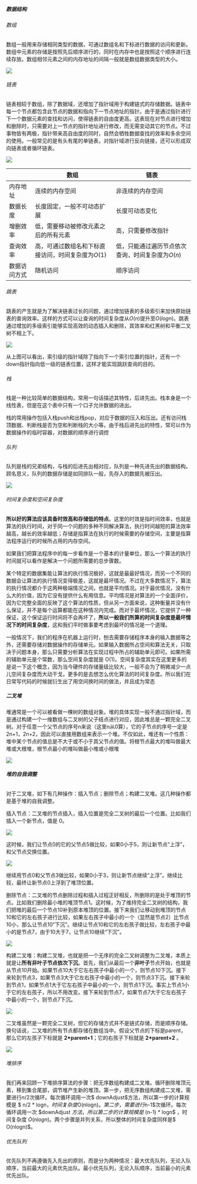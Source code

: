 ##### 数据结构

###### 数组

数组一般用来存储相同类型的数据，可通过数组名和下标进行数据的访问和更新。数组中元素的存储是按照先后顺序进行的，同时在内存中也是按照这个顺序进行连续存放。数组相邻元素之间的内存地址的间隔一般就是数组数据类型的大小。

![](D:/MarkDown/picture/1/252.png)

###### 链表

链表相较于数组，除了数据域，还增加了指针域用于构建链式的存储数据。链表中每一个节点都包含此节点的数据和指向下一节点地址的指针。由于是通过指针进行下一个数据元素的查找和访问，使得链表的自由度更高。这表现在对节点进行增加和删除时，只需要对上一节点的指针地址进行修改，而无需变动其它的节点。不过事物皆有两极，指针带来高自由度的同时，自然会牺牲数据查找的效率和多余空间的使用。一般常见的是有头有尾的单链表，对指针域进行反向链接，还可以形成双向链表或者循环链表。

![](D:/MarkDown/picture/1/253.png)

|              | 数组                                               | 链表                                             |
| ------------ | -------------------------------------------------- | ------------------------------------------------ |
| 内存地址     | 连续的内存空间                                     | 非连续的内存空间                                 |
| 数据长度     | 长度固定，一般不可动态扩展                         | 长度可动态变化                                   |
| 增删效率     | 低，需要移动被修改元素之后的所有元素               | 高，只需要修改指针                               |
| 查询效率     | 高，可通过数组名和下标直接访问，时间复杂度为$O(1)$ | 低，只能通过遍历节点依次查询，时间复杂度为$O(n)$ |
| 数据访问方式 | 随机访问                                           | 顺序访问                                         |

###### 跳表

跳表的产生就是为了解决链表过长的问题，通过增加链表的多级索引来加快原始链表的查询效率。这样的方式可以让查询的时间复杂度从$O(n)$提升至$O(logn)$。跳表通过增加的多级索引能够实现高效的动态插入和删除，其效率和红黑树和平衡二叉树不相上下。

![](D:/MarkDown/picture/1/254.png)

从上图可以看出，索引级的指针域除了指向下一个索引位置的指针，还有一个down指针指向低一级的链表位置，这样才能实现跳跃查询的目的。

###### 栈

栈是一种比较简单的数据结构，常用一句话描述其特性，后进先出。栈本身是一个线性表，但是在这个表中只有一个口子允许数据的进出。

栈的常用操作包括入栈push和出栈pop，对应于数据的压入和压出。还有访问栈顶数据、判断栈是否为空和判断栈的大小等。由于栈后进先出的特性，常可以作为数据操作的临时容器，对数据的顺序进行调控

###### 队列

队列是栈的兄弟结构，与栈的后进先出相对应，队列是一种先进先出的数据结构。顾名思义，队列的数据存储是如同排队一般，先存入的数据先被压出。



![](D:/MarkDown/picture/2/1.png)

###### 时间复杂度和空间复杂度

**所以好的算法应该具备时效高和存储低的特点**。这里的时效是指时间效率，也就是算法的执行时间，对于同一个问题的多种不同解决算法，执行时间越短的算法效率越高，越长的效率越低；存储是指算法在执行的时候需要的存储空间，主要是指算法程序运行的时候所占用的内存空间。

如果我们把算法程序中的每一步看作是一个基本的计量单位，那么一个算法的执行时间就可以看作是解决一个问题所需要的总步骤数。

某个特定的数据集能让算法的执行情况极好，这就是最最好情况，而另一个不同的数据会让算法的执行情况变得极差，这就是最坏情况。不过在大多数情况下，算法的执行情况都介于这两种极端情况之间，也就是平均情况。对于最优情况，没有什么大的价值，因为它没有提供什么有用信息。平均情况是对算法的一个全面评价，因为它完整全面的反映了这个算法的性质，但从另一方面来说，这种衡量并没有什么保证，并不是每个运算都能在这种情况内完成。而对于最坏情况，它提供了一种保证，这个保证运行时间将不会再坏了，**所以一般我们所算的时间复杂度是最坏情况下的时间复杂度**，这和我们平时做事要考虑到最坏的情况是一个道理。

一般情况下，我们的程序在机器上运行时，刨去需要存储程序本身的输入数据等之外，还需要存储对数据操作的存储单元。如果输入数据所占空间和算法无关，只取决于问题本身，那么只需要分析算法在实现过程中所占的辅助单元即可。如果所需的辅助单元是个常数，那么空间复杂度就是 O(1)。空间复杂度其实在这里更多的是说一下这个概念，因为当今硬件的存储量级比较大，一般不会为了稍微减少一点儿空间复杂度而大动干戈，更多的是去想怎么优化算法的时间复杂度。所以我们在日常写代码的时候就衍生出了用空间换时间的做法，并且成为常态

##### 二叉堆

堆通常是一个可以被看做一棵树的数组对象。堆的具体实现一般不通过指针域，而是通过构建一个一维数组与二叉树的父子结点进行对应，因此堆总是一颗完全二叉树。对于任意一个父节点的序号n来说（这里n从0算），它的子节点的序号一定是2n+1，2n+2，因此可以直接用数组来表示一个堆。不仅如此，堆还有一个性质：堆中某个节点的值总是不大于或不小于其父节点的值。将根节点最大的堆叫做最大堆或大根堆，根节点最小的堆叫做最小堆或小根堆

![](D:/MarkDown/picture/1/256.png)

###### **堆的自我调整**

对于二叉堆，如下有几种操作：插入节点；删除节点；构建二叉堆。这几种操作都是基于堆的自我调整。

插入节点：二叉堆的节点插入，插入位置是完全二叉树的最后一个位置。比如我们插入一个新节点，值是 0。

![](D:/MarkDown/picture/2/11.png)

这时候，我们让节点0的它的父节点5做比较，如果0小于5，则让新节点“上浮”，和父节点交换位置。

![](D:/MarkDown/picture/2/12.png)

继续用节点0和父节点3做比较，如果0小于3，则让新节点继续“上浮”。继续比较，最终让新节点0上浮到了堆顶位置。

删除节点：二叉堆的节点删除过程和插入过程正好相反，所删除的是处于堆顶的节点。比如我们删除最小堆的堆顶节点1。这时候，为了维持完全二叉树的结构，我们把堆的最后一个节点10补到原本堆顶的位置。接下来我们让移动到堆顶的节点10和它的左右孩子进行比较，如果左右孩子中最小的一个（显然是节点2）比节点10小，那么让节点10“下沉”。继续让节点10和它的左右孩子做比较，左右孩子中最小的是节点7，由于10大于7，让节点10继续“下沉”。

![](D:/MarkDown/picture/2/15.png)

构建二叉堆：构建二叉堆，也就是把一个无序的完全二叉树调整为二叉堆，本质上就是让**所有非叶子节点依次下沉**。首先，我们从最后一个**非叶子**节点开始，也就是从节点10开始。如果节点10大于它左右孩子中最小的一个，则节点10下沉。接下来轮到节点3，如果节点3大于它左右孩子中最小的一个，则节点3下沉。接下来轮到节点1，如果节点1大于它左右孩子中最小的一个，则节点1下沉。事实上节点1小于它的左右孩子，所以不用改变。接下来轮到节点7，如果节点7大于它左右孩子中最小的一个，则节点7下沉。

![](D:/MarkDown/picture/2/14.png)

二叉堆虽然是一颗完全二叉树，但它的存储方式并不是链式存储，而是顺序存储。换句话说，二叉堆的所有节点都存储在数组当中。假设父节点的下标是parent，那么它的左孩子下标就是 **2\*parent+1**；它的右孩子下标就是  **2\*parent+2** 。

![](D:/MarkDown/picture/2/13.png)

###### 堆排序

我们再来回顾一下堆排序算法的步骤：把无序数组构建成二叉堆。循环删除堆顶元素，移到集合尾部，调节堆产生新的堆顶。第一步，把无序数组构建成二叉堆，需要进行$n/2$次循环。每次循环调用一次$ downAdjust$方法，所以第一步的计算规模是 $ n/2 * logn$，时间复杂度$O(nlogn)$。第二步，需要进行$n-1$次循环。每次循环调用一次 $downAdjust $方法，所以第二步的计算规模是$ (n-1) * logn$ ，时间复杂度 $O(nlogn)$。两个步骤是并列关系，所以整体的时间复杂度同样是$ O(nlogn)$。

###### 优先队列

优先队列不再遵循先入先出的原则，而是分为两种情况：最大优先队列，无论入队顺序，当前最大的元素优先出队。最小优先队列，无论入队顺序，当前最小的元素优先出队。